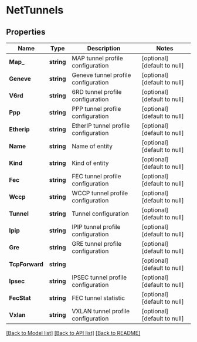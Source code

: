 # NetTunnels

## Properties
Name | Type | Description | Notes
------------ | ------------- | ------------- | -------------
**Map_** | **string** | MAP tunnel profile configuration | [optional] [default to null]
**Geneve** | **string** | Geneve tunnel profile configuration | [optional] [default to null]
**V6rd** | **string** | 6RD tunnel profile configuration | [optional] [default to null]
**Ppp** | **string** | PPP tunnel profile configuration | [optional] [default to null]
**Etherip** | **string** | EtherIP tunnel profile configuration | [optional] [default to null]
**Name** | **string** | Name of entity | [optional] [default to null]
**Kind** | **string** | Kind of entity | [optional] [default to null]
**Fec** | **string** | FEC tunnel profile configuration | [optional] [default to null]
**Wccp** | **string** | WCCP tunnel profile configuration | [optional] [default to null]
**Tunnel** | **string** | Tunnel configuration | [optional] [default to null]
**Ipip** | **string** | IPIP tunnel profile configuration | [optional] [default to null]
**Gre** | **string** | GRE tunnel profile configuration | [optional] [default to null]
**TcpForward** | **string** |  | [optional] [default to null]
**Ipsec** | **string** | IPSEC tunnel profile configuration | [optional] [default to null]
**FecStat** | **string** | FEC tunnel statistic | [optional] [default to null]
**Vxlan** | **string** | VXLAN tunnel profile configuration | [optional] [default to null]

[[Back to Model list]](../README.md#documentation-for-models) [[Back to API list]](../README.md#documentation-for-api-endpoints) [[Back to README]](../README.md)


